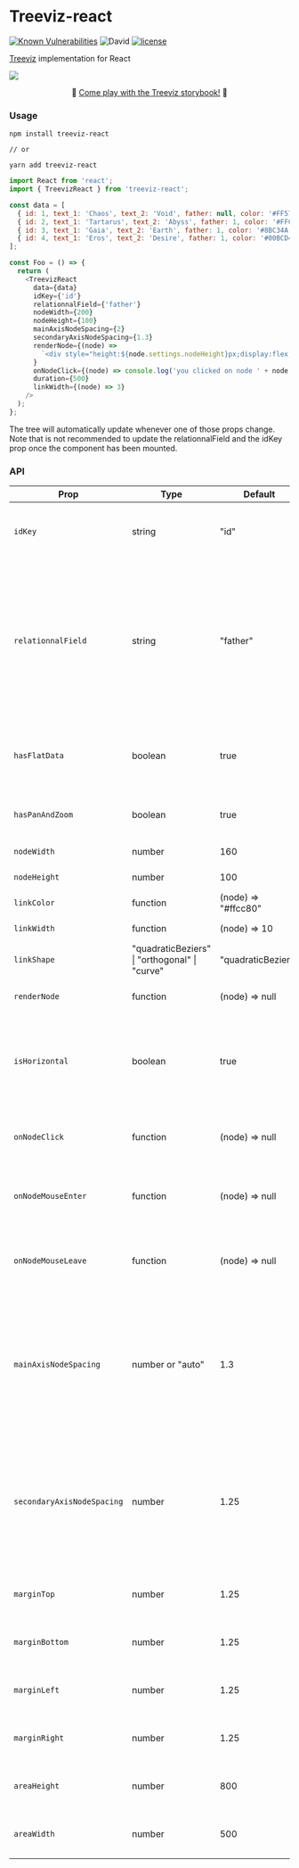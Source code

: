 # Treeviz-react

[![Known Vulnerabilities](https://snyk.io/test/github/dwyl/hapi-auth-jwt2/badge.svg?targetFile=package.json)](https://snyk.io/test/github/dwyl/hapi-auth-jwt2?targetFile=package.json)
![David](https://img.shields.io/david/PierreCapo/treeviz-react)
[![license](https://badgen.now.sh/badge/license/MIT)](./LICENSE)

[Treeviz](https://github.com/PierreCapo/treeviz) implementation for React

![](https://i.imgur.com/zFKuIgC.gif)

<p align="center">
💅 <a href="https://pierrecapo.github.io/treeviz-react">Come play with the Treeviz storybook!</a> 💅
</p>

### Usage

```
npm install treeviz-react

// or

yarn add treeviz-react
```

```js
import React from 'react';
import { TreevizReact } from 'treeviz-react';

const data = [
  { id: 1, text_1: 'Chaos', text_2: 'Void', father: null, color: '#FF5722' },
  { id: 2, text_1: 'Tartarus', text_2: 'Abyss', father: 1, color: '#FFC107' },
  { id: 3, text_1: 'Gaia', text_2: 'Earth', father: 1, color: '#8BC34A' },
  { id: 4, text_1: 'Eros', text_2: 'Desire', father: 1, color: '#00BCD4' },
];

const Foo = () => {
  return (
    <TreevizReact
      data={data}
      idKey={'id'}
      relationnalField={'father'}
      nodeWidth={200}
      nodeHeight={100}
      mainAxisNodeSpacing={2}
      secondaryAxisNodeSpacing={1.3}
      renderNode={(node) =>
        `<div style="height:${node.settings.nodeHeight}px;display:flex;align-items:center;margin-left:12px">Node name: ${node.data.text_1}</div>`
      }
      onNodeClick={(node) => console.log('you clicked on node ' + node.id)}
      duration={500}
      linkWidth={(node) => 3}
    />
  );
};
```

The tree will automatically update whenever one of those props change. Note that is not recommended to update the relationnalField and the idKey prop once the component has been mounted.

### API

| Prop                       | Type                                          | Default             | Definition                                                                                                                                                                         |
| -------------------------- | --------------------------------------------- | ------------------- | ---------------------------------------------------------------------------------------------------------------------------------------------------------------------------------- |
| `idKey`                    | string                                        | "id"                | The unique identifier field in the dataset representing the node                                                                                                                   |
| `relationnalField`         | string                                        | "father"            | In case of flat dataset, usually the relationnal field between each node is the field representing the father of the node, linking it to the id of the field. (See example below). |
| `hasFlatData`              | boolean                                       | true                | Specify whether the data passed to the tree is flat or already hierarchical                                                                                                        |
| `hasPanAndZoom`            | boolean                                       | true                | Toggle the ability to pan and zoom the tree                                                                                                                                        |
| `nodeWidth`                | number                                        | 160                 | Width of a node in px                                                                                                                                                              |
| `nodeHeight`               | number                                        | 100                 | Height of a node in px                                                                                                                                                             |
| `linkColor`                | function                                      | (node) => "#ffcc80" | Color of the link                                                                                                                                                                  |
| `linkWidth`                | function                                      | (node) => 10        | Width of the link                                                                                                                                                                  |
| `linkShape`                | "quadraticBeziers" \| "orthogonal" \| "curve" | "quadraticBeziers"  | Shape of the link                                                                                                                                                                  |
| `renderNode`               | function                                      | (node) => null      | HTML template for every node                                                                                                                                                       |
| `isHorizontal`             | boolean                                       | true                | Direction of the tree. If true, the tree expands from left to right. If false, it goes from top to bottom                                                                          |
| `onNodeClick`              | function                                      | (node) => null      | Function handling the event when someone click on it                                                                                                                               |
| `onNodeMouseEnter`         | function                                      | (node) => null      | Function handling the event when someone hover a node                                                                                                                              |
| `onNodeMouseLeave`         | function                                      | (node) => null      | Function handling the event when the mouse pointer leaves a node                                                                                                                   |
| `mainAxisNodeSpacing`      | number or "auto"                              | 1.3                 | Set the distance in pixels between two depths in the tree. If the value is `auto` it will automatically display the tree to fit the size of the container.                         |
| `secondaryAxisNodeSpacing` | number                                        | 1.25                | Set the distance between nodes in the same level as a coefficient of node dimensions. Recommended to have the value superior to 1                                                  |
| `marginTop`                | number                                        | 1.25                | Set the margin between the SVG element and the tree                                                                                                                                |
| `marginBottom`             | number                                        | 1.25                | Set the margin between the SVG element and the tree                                                                                                                                |
| `marginLeft`               | number                                        | 1.25                | Set the margin between the SVG element and the tree                                                                                                                                |
| `marginRight`              | number                                        | 1.25                | Set the margin between the SVG element and the tree                                                                                                                                |
| `areaHeight`               | number                                        | 800                 | The height of the area that displays the tree                                                                                                                                      |
| `areaWidth`                | number                                        | 500                 | the width of the area that displays the tree                                                                                                                                       |
